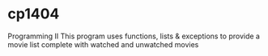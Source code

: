 # cp1404
Programming II
This program uses functions, lists & exceptions to provide a movie list complete with watched and unwatched movies
